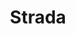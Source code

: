 ---
codehost: https://github.com/https://github.com/hotwired/strada-web
logohandle: hotwireddev_strada
sort: strada
title: Strada
website: https://strada.hotwired.dev/
---
